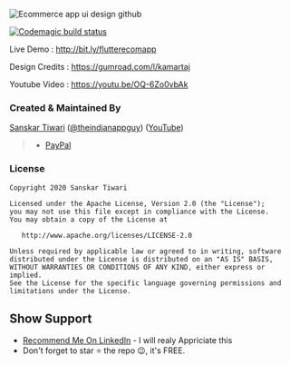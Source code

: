 ![Ecommerce app ui design github](https://user-images.githubusercontent.com/55942632/75874991-da304f00-5e38-11ea-9e61-09d49bf5c8a1.png)

[![Codemagic build status](https://api.codemagic.io/apps/5e5f9094018eb9000fa7451d/5e5f9094018eb9000fa7451c/status_badge.svg)](https://codemagic.io/apps/5e5f9094018eb9000fa7451d/5e5f9094018eb9000fa7451c/latest_build)

Live Demo : http://bit.ly/flutterecomapp

Design Credits : https://gumroad.com/l/kamartaj

Youtube Video : https://youtu.be/OQ-6Zo0vbAk

### Created & Maintained By

[Sanskar Tiwari](https://github.com/theindianappguy) ([@theindianappguy](https://twitter.com/Theindianappguy)) ([YouTube](https://www.youtube.com/c/SanskarTiwari))

> 
>
> - [PayPal](https://paypal.me/iamsanskartiwari)

### License

    Copyright 2020 Sanskar Tiwari

    Licensed under the Apache License, Version 2.0 (the "License");
    you may not use this file except in compliance with the License.
    You may obtain a copy of the License at

       http://www.apache.org/licenses/LICENSE-2.0

    Unless required by applicable law or agreed to in writing, software
    distributed under the License is distributed on an "AS IS" BASIS,
    WITHOUT WARRANTIES OR CONDITIONS OF ANY KIND, either express or implied.
    See the License for the specific language governing permissions and
    limitations under the License.

## Show Support
* [Recommend Me On LinkedIn](https://www.linkedin.com/in/lamsanskar/) - I will realy Appriciate this
* Don't forget to star ⭐ the repo 😉, it's FREE.
